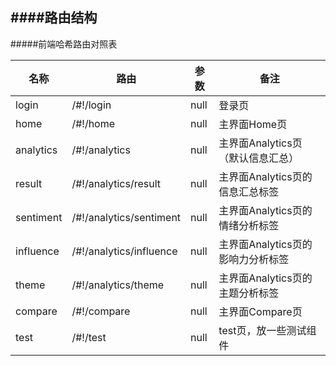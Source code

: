 ####路由结构
----

#####前端哈希路由对照表

名称              |             路由                    |           参数                   |       备注            
------------------ | ------------------------------------- | ---------------------------------- | ---------------------
 login             |   /#!/login                         |      null                            |         登录页              
 home              |   /#!/home                          |      null                            |         主界面Home页            
 analytics         |   /#!/analytics                     |      null                            |         主界面Analytics页（默认信息汇总）            
 result            |   /#!/analytics/result              |      null                            |         主界面Analytics页的信息汇总标签            
 sentiment         |   /#!/analytics/sentiment           |      null                            |         主界面Analytics页的情绪分析标签            
 influence         |   /#!/analytics/influence           |      null                            |         主界面Analytics页的影响力分析标签            
 theme             |   /#!/analytics/theme               |      null                            |         主界面Analytics页的主题分析标签            
 compare           |   /#!/compare                       |      null                            |         主界面Compare页            
 test              |   /#!/test                          |      null                            |         test页，放一些测试组件            